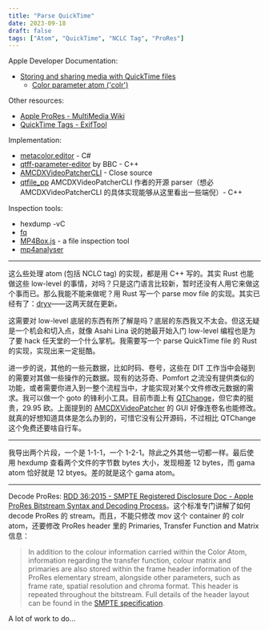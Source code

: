```yaml
---
title: "Parse QuickTime"
date: 2023-09-18
draft: false
tags: ["Atom", "QuickTime", "NCLC Tag", "ProRes"]
---
```


Apple Developer Documentation:
- [Storing and sharing media with QuickTime files](https://developer.apple.com/documentation/quicktime-file-format/storing_and_sharing_media_with_quicktime_files)
	- [Color parameter atom ('colr')](https://developer.apple.com/documentation/quicktime-file-format/color_parameter_atom)

Other resources:
- [Apple ProRes - MultiMedia Wiki](https://wiki.multimedia.cx/index.php/Apple_ProRes)
- [QuickTime Tags - ExifTool](https://exiftool.org/TagNames/QuickTime.html)

Implementation:
- [metacolor.editor](https://github.com/piersdeseilligny/metacolor.editor) - C#
- [qtff-parameter-editor](https://github.com/bbc/qtff-parameter-editor/tree/master) by BBC - C++
- [AMCDXVideoPatcherCLI](https://mogurenko.com/) - Close source
- [qtfile_pp](https://github.com/da8eat/qtfile_pp) AMCDXVideoPatcherCLI 作者的开源 parser（想必 AMCDXVideoPatcherCLI 的具体实现能够从这里看出一些端倪）- C++

Inspection tools:
- hexdump -vC
- [fq](https://github.com/wader/fq)
- [MP4Box.js](https://gpac.github.io/mp4box.js/test/filereader.html) - a file inspection tool
- [mp4analyser](https://github.com/essential61/mp4analyser)

---

这么些处理 atom (包括 NCLC tag) 的实现，都是用 C++ 写的。其实 Rust 也能做这些 low-level 的事情，对吗？只是这门语言比较新，暂时还没有人用它来做这个事而已。那么我能不能来做呢？用 Rust 写一个 parse mov file 的实现。其实已经有了：[dryv](https://github.com/Stuff7/dryv)——这两天就在更新。

这需要对 low-level 底层的东西有所了解是吗？底层的东西我又不太会。但这无疑是一个机会和切入点，就像 Asahi Lina 说的她最开始入门 low-level 编程也是为了要 hack 任天堂的一个什么掌机。我需要写一个 parse QuickTime file 的 Rust 的实现，实现出来一定挺酷。

进一步的说，其他的一些元数据，比如时码、卷号，这些在 DIT 工作当中会碰到的需要对其做一些操作的元数据。现有的达芬奇、Pomfort 之流没有提供类似的功能，或者需要你进入到一整个流程当中，才能实现对某个文件修改元数据的需求。我可以做一个 goto 的锋利小工具。目前市面上有 [QTChange](https://www.videotoolshed.com/handcrafted-timecode-tools/qtchange/)，但它卖的挺贵，29.95 欧。上面提到的 [AMCDXVideoPatcher](https://mogurenko.com/) 的 GUI 好像连卷名也能修改。就真的好想知道具体是怎么办到的，可惜它没有公开源码，不过相比 QTChange 这个免费还要啥自行车。

---

我导出两个片段，一个是 1-1-1，一个 1-2-1。除此之外其他一切都一样。最后使用 hexdump 查看两个文件的字节数 bytes 大小，发现相差 12 bytes，而 gama atom 恰好就是 12 btyes。差的就是这个 gama atom。

---

Decode ProRes: [RDD 36:2015 - SMPTE Registered Disclosure Doc - Apple ProRes Bitstream Syntax and Decoding Process](https://ieeexplore.ieee.org/document/7438722)。这个标准专门讲解了如何 decode ProRes 的 stream。而且，不能只修改 mov 这个 container 的 colr atom，还要修改 ProRes header 里的 Primaries, Transfer Function and Matrix 信息：

> In addition to the colour information carried within the Color Atom, information regarding the transfer function, colour matrix and primaries are also stored within the frame header information of the ProRes elementary stream, alongside other parameters, such as frame rate, spatial resolution and chroma format. This header is repeated throughout the bitstream. Full details of the header layout can be found in the [SMPTE specification](http://ieeexplore.ieee.org/document/7438722/).

A lot of work to do...